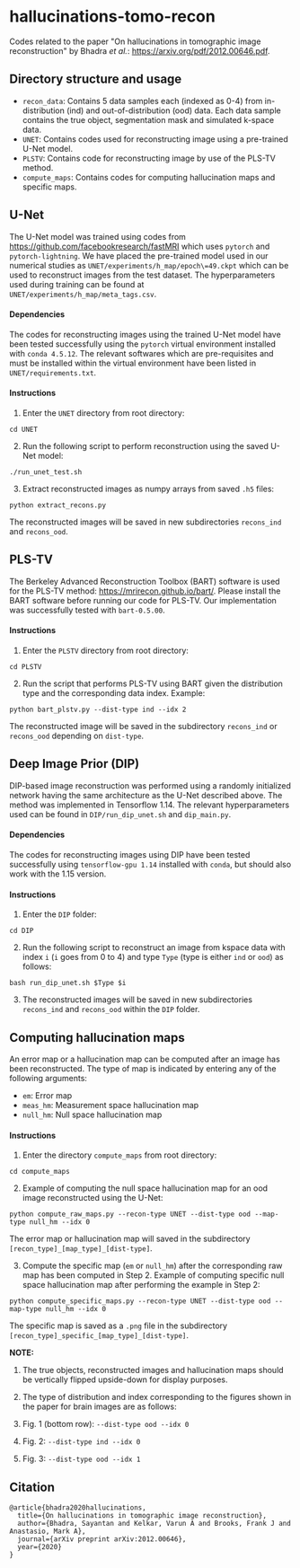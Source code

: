 # hallucinations-tomo-recon
Codes related to the paper "On hallucinations in tomographic image reconstruction" by Bhadra *et al.*: https://arxiv.org/pdf/2012.00646.pdf.

## Directory structure and usage
* `recon_data`: Contains 5 data samples each (indexed as 0-4) from in-distribution (ind) and out-of-distribution (ood) data. Each data sample contains the true object, segmentation mask and simulated k-space data.
* `UNET`: Contains codes used for reconstructing image using a pre-trained U-Net model.
* `PLSTV`: Contains code for reconstructing image by use of the PLS-TV method.
* `compute_maps`: Contains codes for computing hallucination maps and specific maps.

## U-Net
The U-Net model was trained using codes from https://github.com/facebookresearch/fastMRI which uses `pytorch` and `pytorch-lightning`. We have placed the pre-trained model used in our numerical studies as `UNET/experiments/h_map/epoch\=49.ckpt` which can be used to reconstruct images from the test dataset. The hyperparameters used during training can be found at `UNET/experiments/h_map/meta_tags.csv`.

#### Dependencies
The codes for reconstructing images using the trained U-Net model have been tested successfully using the `pytorch` virtual environment installed with `conda 4.5.12`. The relevant softwares which are pre-requisites and must be installed within the virtual environment have been listed in `UNET/requirements.txt`.

#### Instructions
1. Enter the `UNET` directory from root directory:
```
cd UNET
```
2. Run the following script to perform reconstruction using the saved U-Net model:
```
./run_unet_test.sh
```
3. Extract reconstructed images as numpy arrays from saved `.h5` files:
```
python extract_recons.py
```
The reconstructed images will be saved in new subdirectories `recons_ind` and `recons_ood`.

## PLS-TV
The Berkeley Advanced Reconstruction Toolbox (BART) software is used for the PLS-TV method: https://mrirecon.github.io/bart/. Please install the BART software before running our code for PLS-TV. Our implementation was successfully tested with `bart-0.5.00`. 

#### Instructions
1. Enter the `PLSTV` directory from root directory:
```
cd PLSTV
```
2. Run the script that performs PLS-TV using BART given the distribution type and the corresponding data index. Example:
```
python bart_plstv.py --dist-type ind --idx 2
```
The reconstructed image will be saved in the subdirectory `recons_ind` or `recons_ood` depending on `dist-type`.

## Deep Image Prior (DIP)
DIP-based image reconstruction was performed using a randomly initialized network having the same architecture as the U-Net described above. The method was implemented in Tensorflow 1.14. The relevant hyperparameters used can be found in `DIP/run_dip_unet.sh` and `dip_main.py`. 


#### Dependencies
The codes for reconstructing images using DIP have been tested successfully using `tensorflow-gpu 1.14` installed with `conda`, but should also work with the 1.15 version.

#### Instructions
1. Enter the `DIP` folder:
```
cd DIP
```
2. Run the following script to reconstruct an image from kspace data with index `i` (`i` goes from 0 to 4) and type `Type` (type is either `ind` or `ood`) as follows:
```
bash run_dip_unet.sh $Type $i
```
3. The reconstructed images will be saved in new subdirectories `recons_ind` and `recons_ood` within the `DIP` folder.

## Computing hallucination maps
An error map or a hallucination map can be computed after an image has been reconstructed. The type of map is indicated by entering any of the following arguments:
* `em`: Error map
* `meas_hm`: Measurement space hallucination map
* `null_hm`: Null space hallucination map

#### Instructions
1. Enter the directory `compute_maps` from root directory:
```
cd compute_maps
```
2. Example of computing the null space hallucination map for an ood image reconstructed using the U-Net:
```
python compute_raw_maps.py --recon-type UNET --dist-type ood --map-type null_hm --idx 0
```
The error map or hallucination map will saved in the subdirectory `[recon_type]_[map_type]_[dist-type]`.

3. Compute the specific map (`em` or `null_hm`) after the corresponding raw map has been computed in Step 2. Example of computing specific null space hallucination map after performing the example in Step 2:
```
python compute_specific_maps.py --recon-type UNET --dist-type ood --map-type null_hm --idx 0
```
The specific map is saved as a `.png` file in the subdirectory `[recon_type]_specific_[map_type]_[dist-type]`.

**NOTE:** 

1. The true objects, reconstructed images and hallucination maps should be vertically flipped upside-down for display purposes.

2. The type of distribution and index corresponding to the figures shown in the paper for brain images are as follows:
  1. Fig. 1 (bottom row): `--dist-type ood --idx 0`
  2. Fig. 2: `--dist-type ind --idx 0`
  3. Fig. 3: `--dist-type ood --idx 1`

## Citation
```
@article{bhadra2020hallucinations,
  title={On hallucinations in tomographic image reconstruction},
  author={Bhadra, Sayantan and Kelkar, Varun A and Brooks, Frank J and Anastasio, Mark A},
  journal={arXiv preprint arXiv:2012.00646},
  year={2020}
}
```